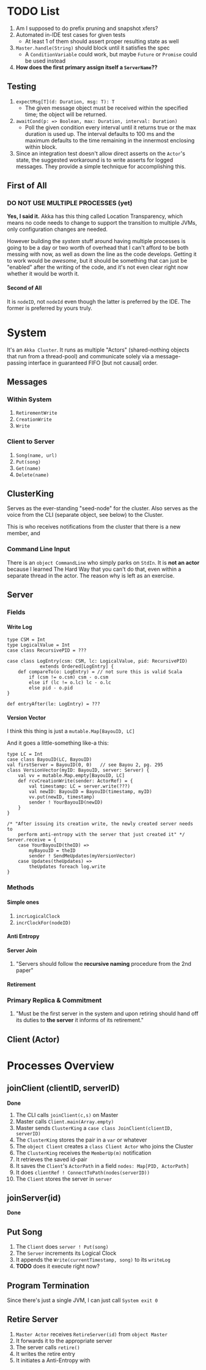 # TODO List
1. Am I supposed to do prefix pruning and snapshot xfers?
2. Automated in-IDE test cases for given tests
    * At least 1 of them should assert proper resulting state as well 
3. `Master.handle(String)` should block until it satisfies the spec
    * A `ConditionVariable` could work, but maybe `Future` or `Promise` could
      be used instead
4. **How does the first primary assign itself a `ServerName`??**

## Testing
1. `expectMsg[T](d: Duration, msg: T): T`
    * The given message object must be received within the specified time; the
      object will be returned.
2. `awaitCond(p: => Boolean, max: Duration, interval: Duration)`
    * Poll the given condition every interval until it returns true or the max
      duration is used up. The interval defaults to 100 ms and the maximum
      defaults to the time remaining in the innermost enclosing within block.
3. Since an integration test doesn't allow direct asserts on the `Actor`'s
   state, the suggested workaround is to write asserts for logged messages.
   They provide a simple technique for accomplishing this.

## First of All
### DO NOT USE MULTIPLE PROCESSES (yet)
**Yes, I said it.** Akka has this thing called Location Transparency, which
means no code needs to change to support the transition to multiple JVMs, only
configuration changes are needed.

However building the *system* stuff around having multiple processes is going
to be a day or two worth of overhead that I can't afford to be both messing
with now, as well as down the line as the code develops. Getting it to work
would be *awesome*, but it should be something that can just be "enabled" after
the writing of the code, and it's not even clear right now whether it would be
worth it.

#### Second of All
It is `nodeID`, not `nodeId` even though the latter is preferred by the IDE.
The former is preferred by yours truly.


# System
It's an `Akka Cluster`. It runs as multiple "Actors" (shared-nothing objects
that run from a thread-pool) and communicate solely via a message-passing
interface in guaranteed FIFO [but not causal] order.

## Messages

### Within System
1. `RetirementWrite`
2. `CreationWrite`
3. `Write`

### Client to Server
1. `Song(name, url)`
2. `Put(song)`
3. `Get(name)`
4. `Delete(name)`

## ClusterKing
Serves as the ever-standing "seed-node" for the cluster. Also serves as the
voice from the CLI (separate object, see below) to the Cluster.

This is who receives notifications from the cluster that there is a new member, and 

### Command Line Input
There is an `object CommandLine` who simply parks on `StdIn`. It is **not an
actor** because I learned The Hard Way that you can't do that, even within a
separate thread in the actor. The reason why is left as an exercise.

## Server
### Fields

#### Write Log

    type CSM = Int
    type LogicalValue = Int
    case class RecursivePID = ???
    
    case class LogEntry(csm: CSM, lc: LogicalValue, pid: RecursivePID)
                extends Ordered[LogEntry] {
        def compareTo(o: LogEntry) = // not sure this is valid Scala
            if (csm != o.csm) csm - o.csm
            else if (lc != o.lc) lc - o.lc
            else pid - o.pid
    }

    def entryAfter(le: LogEntry) = ???

#### Version Vector

I think this thing is just a `mutable.Map[BayouID, LC]`

And it goes a little-something like-a this:

    type LC = Int
    case class BayouID(LC, BayouID)
    val firstServer = BayouID(0, 0)   // see Bayou 2, pg. 295
    class VersionVector(myID: BayouID, server: Server) {
        val vv = mutable.Map.empty[BayouID, LC]
        def rcvCreationWrite(sender: ActorRef) = {
            val timestamp: LC = server.write(???)
            val newID: BayouID = BayouID(timestamp, myID)
            vv.put(newID, timestamp)
            sender ! YourBayouID(newID)
        }
    }

    /* "After issuing its creation write, the newly created server needs to
        perform anti-entropy with the server that just created it" */
    Server.receive = {
        case YourBayouID(theID) =>
            myBayouID = theID
            sender ! SendMeUpdates(myVersionVector)
        case Updates(theUpdates) =>
            theUpdates foreach log.write
    }

### Methods

#### Simple ones
1. `incrLogicalClock`
2. `incrClockFor(nodeID)`

#### Anti Entropy


#### Server Join
1. "Servers should follow the **recursive naming** procedure from the 2nd
   paper"

#### Retirement

### Primary Replica & Commitment
1. "Must be the first server in the system and upon retiring should hand off
   its duties to **the server** it informs of its retirement."


## Client (Actor)


# Processes Overview

## joinClient (clientID, serverID)

**Done**

1. The CLI calls `joinClient(c,s)` on Master
2. Master calls `Client.main(Array.empty)`
3. Master sends `ClusterKing` a `case class JoinClient(clientID, serverID)`
4. The `ClusterKing` stores the pair in a `var` or whatever
5. The `object Client` creates a `class Client Actor` who joins the Cluster
6. The `ClusterKing` receives the `MemberUp(m)` notification
7. It retrieves the saved id-pair
8. It saves the `Client`'s `ActorPath` in a field `nodes: Map[PID, ActorPath]`
9. It does `clientRef ! ConnectToPath(nodes(serverID))`
10. The `Client` stores the server in `server`

## joinServer(id)
**Done**

## Put Song
1. The `Client` does `server ! Put(song)`
2. The `Server` increments its Logical Clock
3. It appends the `Write(currentTimestamp, song)` to its `writeLog`
4. **TODO** does it execute right now?

## Program Termination
Since there's just a single JVM, I can just call `System exit 0`

## Retire Server
1. `Master Actor` receives `RetireServer(id)` from `object Master`
2. It forwards it to the appropriate server
3. The server calls `retire()`
4. It writes the retire entry
5. It initiates a Anti-Entropy with
